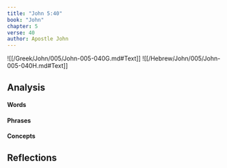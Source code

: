 ```yaml
---
title: "John 5:40"
book: "John"
chapter: 5
verse: 40
author: Apostle John
---
```

![[/Greek/John/005/John-005-040G.md#Text]]
![[/Hebrew/John/005/John-005-040H.md#Text]]

## Analysis

#### Words

#### Phrases

#### Concepts

## Reflections
